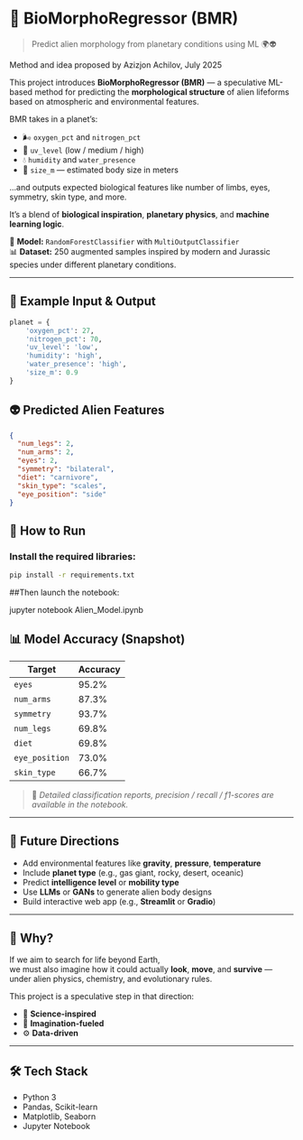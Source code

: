 # 🧬 BioMorphoRegressor (BMR)

> Predict alien morphology from planetary conditions using ML 🌍👽


Method and idea proposed by Azizjon Achilov, July 2025


This project introduces **BioMorphoRegressor (BMR)** — a speculative ML-based method for predicting the **morphological structure** of alien lifeforms based on atmospheric and environmental features.

BMR takes in a planet’s:
- 🌬 `oxygen_pct` and `nitrogen_pct`  
- 🔆 `uv_level` (low / medium / high)  
- 💧 `humidity` and `water_presence`  
- 📏 `size_m` — estimated body size in meters  

...and outputs expected biological features like number of limbs, eyes, symmetry, skin type, and more.

It’s a blend of **biological inspiration**, **planetary physics**, and **machine learning logic**.

🧠 **Model:** `RandomForestClassifier` with `MultiOutputClassifier`  
📊 **Dataset:** 250 augmented samples inspired by modern and Jurassic species under different planetary conditions.

---

## 🚀 Example Input & Output

```python
planet = {
    'oxygen_pct': 27,
    'nitrogen_pct': 70,
    'uv_level': 'low',
    'humidity': 'high',
    'water_presence': 'high',
    'size_m': 0.9
}
```

## 👽 Predicted Alien Features

```json
{
  "num_legs": 2,
  "num_arms": 2,
  "eyes": 2,
  "symmetry": "bilateral",
  "diet": "carnivore",
  "skin_type": "scales",
  "eye_position": "side"
}
```

## 🧪 How to Run

### Install the required libraries:

```bash
pip install -r requirements.txt

```
##Then launch the notebook:

jupyter notebook Alien_Model.ipynb


## 📊 Model Accuracy (Snapshot)

| Target         | Accuracy |
|----------------|----------|
| `eyes`         | 95.2%    |
| `num_arms`     | 87.3%    |
| `symmetry`     | 93.7%    |
| `num_legs`     | 69.8%    |
| `diet`         | 69.8%    |
| `eye_position` | 73.0%    |
| `skin_type`    | 66.7%    |

> 📌 *Detailed classification reports, precision / recall / f1-scores are available in the notebook.*

---

## 🔮 Future Directions

- Add environmental features like **gravity**, **pressure**, **temperature**
- Include **planet type** (e.g., gas giant, rocky, desert, oceanic)
- Predict **intelligence level** or **mobility type**
- Use **LLMs** or **GANs** to generate alien body designs
- Build interactive web app (e.g., **Streamlit** or **Gradio**)

---

## 🤯 Why?

If we aim to search for life beyond Earth,  
we must also imagine how it could actually **look**, **move**, and **survive** —  
under alien physics, chemistry, and evolutionary rules.

This project is a speculative step in that direction:

- 🔬 **Science-inspired**  
- 🎨 **Imagination-fueled**  
- ⚙️ **Data-driven**

---

## 🛠 Tech Stack

- Python 3
- Pandas, Scikit-learn
- Matplotlib, Seaborn
- Jupyter Notebook

